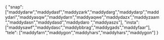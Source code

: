 {
  "snap":  ["maddydarw","maddydasf","maddyzark","maddydarg","maddydarp","maddydari","maddyasqw","maddydarn","maddyaqwe","maddydazx","maddyzaam","maddydasn","maddydasd","maddydaro ","maddyaszs"],
  "insta": ["maddysawf","maddydasc","maddybbrag","maddygads","maddyfaar"],
  "tele":  ["maddyfarn","maddygon","maddyhars","maddyhars","maddygon"]
}
